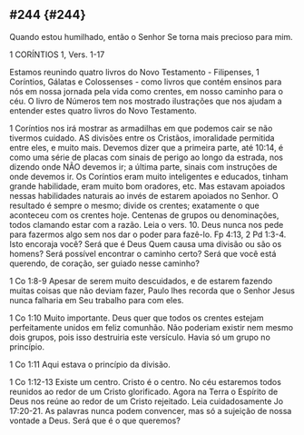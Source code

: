 ## #244 {#244}

Quando estou humilhado, então o Senhor Se torna mais precioso para mim.

1 CORÍNTIOS 1, Vers. 1-17

Estamos reunindo quatro livros do Novo Testamento - Filipenses, 1 Coríntios, Gálatas e Colossenses - como livros que contém ensinos para nós em nossa jornada pela vida como crentes, em nosso caminho para o céu. O livro de Números tem nos mostrado ilustrações que nos ajudam a entender estes quatro livros do Novo Testamento.

1 Coríntios nos irá mostrar as armadilhas em que podemos cair se não tivermos cuidado. AS divisões entre os Cristãos, imoralidade permitida entre eles, e muito mais. Devemos dizer que a primeira parte, até 10:14, é como uma série de placas com sinais de perigo ao longo da estrada, nos dizendo onde NÃO devemos ir; a última parte, sinais com instruções de onde devemos ir. Os Coríntios eram muito inteligentes e educados, tinham grande habilidade, eram muito bom oradores, etc. Mas estavam apoiados nessas habilidades naturais ao invés de estarem apoiados no Senhor. O resultado é sempre o mesmo; divide os crentes; exatamente o que aconteceu com os crentes hoje. Centenas de grupos ou denominações, todos clamando estar com a razão. Leia o vers. 10\. Deus nunca nos pede para fazermos algo sem nos dar o poder para fazê-lo. Fp 4:13, 2 Pd 1:3-4\. Isto encoraja você? Será que é Deus Quem causa uma divisão ou são os homens? Será possível encontrar o caminho certo? Será que você está querendo, de coração, ser guiado nesse caminho?

1 Co 1:8-9 Apesar de serem muito descuidados, e de estarem fazendo muitas coisas que não deviam fazer, Paulo lhes recorda que o Senhor Jesus nunca falharia em Seu trabalho para com eles.

1 Co 1:10 Muito importante. Deus quer que todos os crentes estejam perfeitamente unidos em feliz comunhão. Não poderiam existir nem mesmo dois grupos, pois isso destruiria este versículo. Havia só um grupo no princípio.

1 Co 1:11 Aqui estava o princípio da divisão.

1 Co 1:12-13 Existe um centro. Cristo é o centro. No céu estaremos todos reunidos ao redor de um Cristo glorificado. Agora na Terra o Espírito de Deus nos reúne ao redor de um Cristo rejeitado. Leia cuidadosamente Jo 17:20-21\. As palavras nunca podem convencer, mas só a sujeição de nossa vontade a Deus. Será que é o que queremos?
